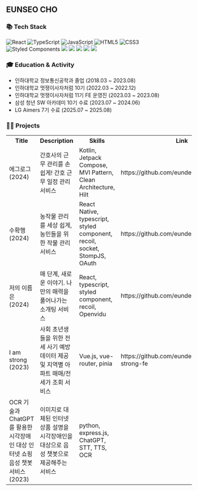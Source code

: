 ## EUNSEO CHO


### 📚 Tech Stack
   
![React](https://img.shields.io/badge/react-%2320232a.svg?style=for-the-badge&logo=react&logoColor=%2361DAFB)
![TypeScript](https://img.shields.io/badge/typescript-%23007ACC.svg?style=for-the-badge&logo=typescript&logoColor=white)
![JavaScript](https://img.shields.io/badge/javascript-%23323330.svg?style=for-the-badge&logo=javascript&logoColor=%23F7DF1E)
![HTML5](https://img.shields.io/badge/html5-%23E34F26.svg?style=for-the-badge&logo=html5&logoColor=white)
![CSS3](https://img.shields.io/badge/CSS3-1572B6.svg?&style=for-the-badge&logo=CSS3&logoColor=white)
![Styled Components](https://img.shields.io/badge/styled--components-DB7093?style=for-the-badge&logo=styled-components&logoColor=white)
<img src="https://img.shields.io/badge/React Native-61DAFB?style=for-the-badge&logo=React&logoColor=black"/>
<img src="https://img.shields.io/badge/recoil-3578E5?style=for-the-badge&logo=Recoil&logoColor=white">
<img src="https://img.shields.io/badge/kotlin-7F52FF.svg?style=for-the-badge&logo=kotlin&logoColor=white">
<img src="https://img.shields.io/badge/android-3DDC84?style=for-the-badge&logo=android&logoColor=white"/>
<img src="https://img.shields.io/badge/Vue.js-4FC08D.svg?style=for-the-badge&logo=Vue&logoColor=white">


### 🎓 Education & Activity   
- 인하대학교 정보통신공학과 졸업 (2018.03 ~ 2023.08)
- 인하대학교 멋쟁이사자처럼 10기 (2022.03 ~ 2022.12)
- 인하대학교 멋쟁이사자처럼 11기 FE 운영진 (2023.03 ~  2023.08)
- 삼성 청년 SW 아카데미 10기 수료 (2023.07 ~ 2024.06)
- LG Aimers 7기 수료 (2025.07 ~ 2025.08)

### 👩‍💻 Projects
<table align="center">
  <tr>
    <th>Title</th>
     <th>Description</th>
    <th>Skills</th>
    <th>Link</th>
  </tr>
  <tr>
    <td>에그로그 (2024)</td>
     <td>간호사의 근무 관리를 손쉽게! 간호 근무 일정 관리 서비스</td>
    <td>Kotlin, Jetpack Compose, MVI Pattern, Clean Architecture, Hilt</td>
   <td>https://github.com/eundeok9/egg-log</td>
  </tr>
    <tr>
    <td>수확행 (2024)</td>
     <td>농작물 관리를 세상 쉽게, 농민들을 위한 작물 관리 서비스</td>
    <td>React Native, typescript, styled component, recoil, socket, StompJS, OAuth</td>
   <td>https://github.com/eundeok9/suhwakhaeng</td>
  </tr>
    <tr>
    <td>저의 이름은 (2024)</td>
     <td>매 단계, 새로운 이야기. 나만의 매력을 풀어나가는 소개팅 서비스</td>
    <td>React, typescript, styled component, recoil, Openvidu</td>
   <td>https://github.com/eundeok9/mynameis</td>
  </tr>
    <tr>
    <td>I am strong (2023)</td>
     <td>사회 초년생들을 위한 전세 사기 예방 데이터 제공 및 지역별 아파트 매매/전세가 조회 서비스</td>
    <td>Vue.js, vue-router, pinia</td>
   <td>https://github.com/eundeok9/i-am-strong-fe</td>
  </tr>
   <tr>
    <td>OCR 기술과 ChatGPT를 활용한 시각장애인 대상 인터넷 쇼핑 음성 챗봇 서비스 (2023)</td>
     <td>이미지로 대체된 인터넷 상품 설명을 시각장애인을 대상으로 음성 챗봇으로 제공해주는 서비스</td>
    <td>python, express.js, ChatGPT, STT, TTS, OCR</td>
   <td></td>
  </tr>
   
</table>

